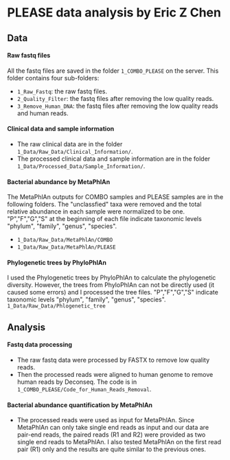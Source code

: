 # PLEASE data analysis by Eric Z Chen

## Data

#### Raw fastq files
All the fastq files are saved in the folder `1_COMBO_PLEASE` on the server. This folder contains four sub-folders:  
- `1_Raw_Fastq`: the raw fastq files.  
- `2_Quality_Filter`: the fastq files after removing the low quality reads.   
- `3_Remove_Human_DNA`: the fastq files after removing the low quality reads and human reads.  


#### Clinical data and sample information
- The raw clinical data are in the folder `1_Data/Raw_Data/Clinical_Information/`.
- The processed clinical data and sample information are in the folder `1_Data/Processed_Data/Sample_Information/`.


#### Bacterial abundance by MetaPhlAn
The MetaPhlAn outputs for COMBO samples and PLEASE samples are in the following folders. The "unclassfied" taxa were removed and the total relative abundance in each sample were normalized to be one.  "P","F","G","S" at the beginning of each file indicate taxonomic levels "phylum", "family", "genus", "species".  
- `1_Data/Raw_Data/MetaPhlAn/COMBO`  
- `1_Data/Raw_Data/MetaPhlAn/PLEASE`

#### Phylogenetic trees by PhyloPhlAn
I used the Phylogenetic trees by PhyloPhlAn to calculate the phylogenetic diversity. However, the trees from PhyloPhlAn can not be directly used (it caused some errors) and I processed the tree files. "P","F","G","S"  indicate taxonomic levels "phylum", "family", "genus", "species".  
`1_Data/Raw_Data/Phlogenetic_tree`

## Analysis

#### Fastq data processing
- The raw fastq data were processed by FASTX to remove low quality reads. 
- Then the processed reads were aligned to human genome to remove human reads by Deconseq. The code is in `1_COMBO_PLEASE/Code_for_Human_Reads_Removal`.

#### Bacterial abundance quantification by MetaPhlAn
- The processed reads were used as input for MetaPhlAn. Since MetaPhlAn can only take single end reads as input and our data are pair-end reads, the paired reads (R1 and R2) were provided as two single end reads to MetaPhlAn. I also tested MetaPhlAn on the first read pair (R1) only and the results are quite similar to the previous ones. 




